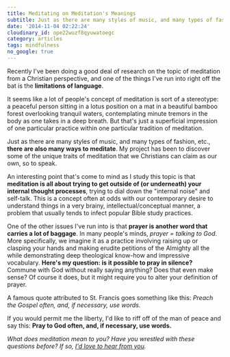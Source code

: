 ```yaml
---
title: Meditating on Meditation's Meanings
subtitle: Just as there are many styles of music, and many types of fashion, etc., there are also many ways to meditate.
date: '2014-11-04 02:22:24'
cloudinary_id: ope22wuzf8qyuwatoegc
category: articles
tags: mindfulness
no_google: true
---
```


Recently I've been doing a good deal of research on the topic of meditation from a Christian perspective, and one of the things I've run into right off the bat is the **limitations of language**.

It seems like a lot of people's concept of meditation is sort of a stereotype: a peaceful person sitting in a lotus position on a mat in a beautiful bamboo forest overlooking tranquil waters, contemplating minute tremors in the body as one takes in a deep breath. But that's just a superficial impression of one particular practice within one particular tradition of meditation.

Just as there are many styles of music, and many types of fashion, etc., **there are also many ways to meditate**. My project has been to discover some of the unique traits of meditation that we Christians can claim as our own, so to speak.

An interesting point that's come to mind as I study this topic is that **meditation is all about trying to get outside of (or underneath) your internal thought processes**, trying to dial down the "internal noise" and self-talk. This is a concept often at odds with our contemporary desire to understand things in a very brainy, intellectual/conceptual manner, a problem that usually tends to infect popular Bible study practices.

One of the other issues I've run into is that **prayer is another word that carries a lot of baggage**. In many people's minds, _prayer = talking to God_. More specifically, we imagine it as a practice involving raising up or clasping your hands and making erudite petitions of the Almighty all the while demonstrating deep theological know-how and impressive vocabulary. **Here's my question: is it possible to pray in silence?** Commune with God without really saying anything? Does that even make sense? Of course it does, but it might require you to alter your definition of prayer.

A famous quote attributed to St. Francis goes something like this: _Preach the Gospel often, and, if necessary, use words._

If you would permit me the liberty, I'd like to riff off of the man of peace and say this: **Pray to God often, and, if necessary, use words.**
<br/>

_What does meditation mean to you? Have you wrestled with these questions before? If so, [I'd love to hear from you](mailto:jared@jaredwhite.com)._
